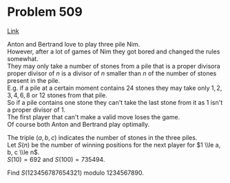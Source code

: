 # Problem 509

[Link](https://projecteuler.net/problem=509)

Anton and Bertrand love to play three pile Nim.  
However, after a lot of games of Nim they got bored and changed the rules somewhat.  
They may only take a number of stones from a pile that is a proper divisora proper divisor of $n$ is a divisor of $n$ smaller than $n$ of the number of stones present in the pile.  
E.g. if a pile at a certain moment contains $24$ stones they may take only $1,2,3,4,6,8$ or $12$ stones from that pile.  
So if a pile contains one stone they can't take the last stone from it as $1$ isn't a proper divisor of $1$.  
The first player that can't make a valid move loses the game.  
Of course both Anton and Bertrand play optimally.

The triple $(a, b, c)$ indicates the number of stones in the three piles.  
Let $S(n)$ be the number of winning positions for the next player for $1 \\le a, b, c \\le n$.  
$S(10) = 692$ and $S(100) = 735494$.

Find $S(123456787654321)$ modulo $1234567890$.
